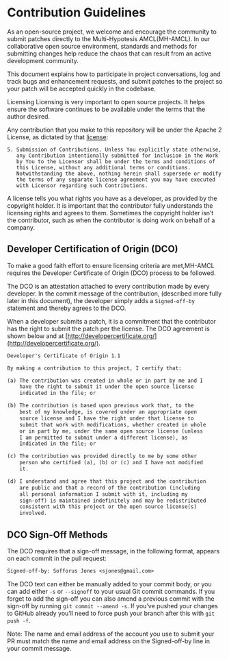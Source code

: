 # Contribution Guidelines

As an open-source project, we welcome and encourage the community to submit patches directly to the Multi-Hypotesis AMCL(MH-AMCL). In our collaborative open source environment, standards and methods for submitting changes help reduce the chaos that can result from an active development community.

This document explains how to participate in project conversations, log and track bugs and enhancement requests, and submit patches to the project so your patch will be accepted quickly in the codebase.

Licensing
Licensing is very important to open source projects. It helps ensure the software continues to be available under the terms that the author desired.

Any contribution that you make to this repository will
be under the Apache 2 License, as dictated by that
[license](http://www.apache.org/licenses/LICENSE-2.0.html):

~~~
5. Submission of Contributions. Unless You explicitly state otherwise,
   any Contribution intentionally submitted for inclusion in the Work
   by You to the Licensor shall be under the terms and conditions of
   this License, without any additional terms or conditions.
   Notwithstanding the above, nothing herein shall supersede or modify
   the terms of any separate license agreement you may have executed
   with Licensor regarding such Contributions.
~~~

A license tells you what rights you have as a developer, as provided by the copyright holder. It is important that the contributor fully understands the licensing rights and agrees to them. Sometimes the copyright holder isn’t the contributor, such as when the contributor is doing work on behalf of a company.

## Developer Certification of Origin (DCO)

To make a good faith effort to ensure licensing criteria are met,MH-AMCL requires the Developer Certificate of Origin (DCO) process to be followed.

The DCO is an attestation attached to every contribution made by every developer. In the commit message of the contribution, (described more fully later in this document), the developer simply adds a `Signed-off-by` statement and thereby agrees to the DCO.

When a developer submits a patch, it is a commitment that the contributor has the right to submit the patch per the license. The DCO agreement is shown below and at [http://developercertificate.org/](http://developercertificate.org/).

``` txt
Developer's Certificate of Origin 1.1

By making a contribution to this project, I certify that:

(a) The contribution was created in whole or in part by me and I
    have the right to submit it under the open source license
    indicated in the file; or

(b) The contribution is based upon previous work that, to the
    best of my knowledge, is covered under an appropriate open
    source license and I have the right under that license to
    submit that work with modifications, whether created in whole
    or in part by me, under the same open source license (unless
    I am permitted to submit under a different license), as
    Indicated in the file; or

(c) The contribution was provided directly to me by some other
    person who certified (a), (b) or (c) and I have not modified
    it.

(d) I understand and agree that this project and the contribution
    are public and that a record of the contribution (including
    all personal information I submit with it, including my
    sign-off) is maintained indefinitely and may be redistributed
    consistent with this project or the open source license(s)
    involved.
```

## DCO Sign-Off Methods

The DCO requires that a sign-off message, in the following format, appears on each commit in the pull request:

``` txt
Signed-off-by: Sofforus Jones <sjones@gmail.com>
```

The DCO text can either be manually added to your commit body, or you can add either `-s` or `--signoff` to your usual Git commit commands. If you forget to add the sign-off you can also amend a previous commit with the sign-off by running `git commit --amend -s`. If you’ve pushed your changes to GitHub already you’ll need to force push your branch after this with `git push -f`.

Note: The name and email address of the account you use to submit your PR must match the name and email address on the Signed-off-by line in your commit message.
